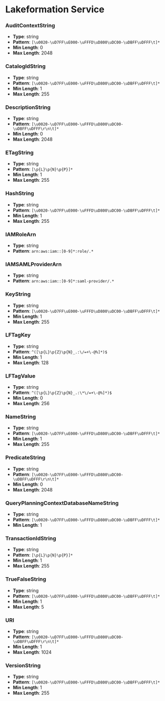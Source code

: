 # Lakeformation Service

### AuditContextString
- **Type**: string
- **Pattern**: `[\u0020-\uD7FF\uE000-\uFFFD\uD800\uDC00-\uDBFF\uDFFF\t]*`
- **Min Length**: 0
- **Max Length**: 2048

### CatalogIdString
- **Type**: string
- **Pattern**: `[\u0020-\uD7FF\uE000-\uFFFD\uD800\uDC00-\uDBFF\uDFFF\t]*`
- **Min Length**: 1
- **Max Length**: 255

### DescriptionString
- **Type**: string
- **Pattern**: `[\u0020-\uD7FF\uE000-\uFFFD\uD800\uDC00-\uDBFF\uDFFF\r\n\t]*`
- **Min Length**: 0
- **Max Length**: 2048

### ETagString
- **Type**: string
- **Pattern**: `[\p{L}\p{N}\p{P}]*`
- **Min Length**: 1
- **Max Length**: 255

### HashString
- **Type**: string
- **Pattern**: `[\u0020-\uD7FF\uE000-\uFFFD\uD800\uDC00-\uDBFF\uDFFF\t]*`
- **Min Length**: 1
- **Max Length**: 255

### IAMRoleArn
- **Type**: string
- **Pattern**: `arn:aws:iam::[0-9]*:role/.*`

### IAMSAMLProviderArn
- **Type**: string
- **Pattern**: `arn:aws:iam::[0-9]*:saml-provider/.*`

### KeyString
- **Type**: string
- **Pattern**: `[\u0020-\uD7FF\uE000-\uFFFD\uD800\uDC00-\uDBFF\uDFFF\t]*`
- **Min Length**: 1
- **Max Length**: 255

### LFTagKey
- **Type**: string
- **Pattern**: `^([\p{L}\p{Z}\p{N}_.:\/=+\-@%]*)$`
- **Min Length**: 1
- **Max Length**: 128

### LFTagValue
- **Type**: string
- **Pattern**: `^([\p{L}\p{Z}\p{N}_.:\*\/=+\-@%]*)$`
- **Min Length**: 0
- **Max Length**: 256

### NameString
- **Type**: string
- **Pattern**: `[\u0020-\uD7FF\uE000-\uFFFD\uD800\uDC00-\uDBFF\uDFFF\t]*`
- **Min Length**: 1
- **Max Length**: 255

### PredicateString
- **Type**: string
- **Pattern**: `[\u0020-\uD7FF\uE000-\uFFFD\uD800\uDC00-\uDBFF\uDFFF\r\n\t]*`
- **Min Length**: 0
- **Max Length**: 2048

### QueryPlanningContextDatabaseNameString
- **Type**: string
- **Pattern**: `[\u0020-\uD7FF\uE000-\uFFFD\uD800\uDC00-\uDBFF\uDFFF\t]*`
- **Min Length**: 1

### TransactionIdString
- **Type**: string
- **Pattern**: `[\p{L}\p{N}\p{P}]*`
- **Min Length**: 1
- **Max Length**: 255

### TrueFalseString
- **Type**: string
- **Pattern**: `[\u0020-\uD7FF\uE000-\uFFFD\uD800\uDC00-\uDBFF\uDFFF\t]*`
- **Min Length**: 1
- **Max Length**: 5

### URI
- **Type**: string
- **Pattern**: `[\u0020-\uD7FF\uE000-\uFFFD\uD800\uDC00-\uDBFF\uDFFF\r\n\t]*`
- **Min Length**: 1
- **Max Length**: 1024

### VersionString
- **Type**: string
- **Pattern**: `[\u0020-\uD7FF\uE000-\uFFFD\uD800\uDC00-\uDBFF\uDFFF\t]*`
- **Min Length**: 1
- **Max Length**: 255

